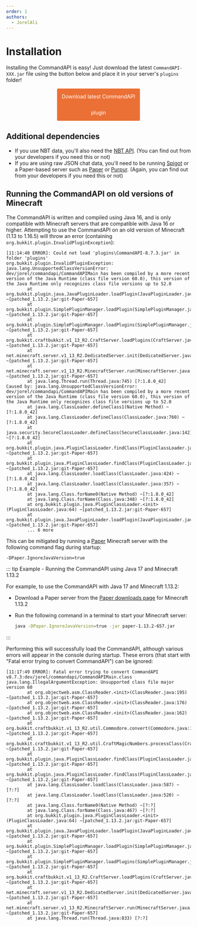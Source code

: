 ```yaml
---
order: 1
authors:
  - JorelAli
---
```


# Installation

Installing the CommandAPI is easy! Just download the latest `CommandAPI-XXX.jar` file using the button below and place it in your server's `plugins` folder!

<br>

<a href="https://github.com/CommandAPI/CommandAPI/releases/latest" style="
background-color: #EB7035;
border-radius:3px;
color: #ffffff;
display: block;
line-height: 44px;
text-align: center;
width: 45%;
text-decoration: none;
margin-top: -30px;
margin-bottom: 30px;
margin-left: auto;
margin-right: auto;">Download latest CommandAPI plugin</a>

## Additional dependencies

- If you use NBT data, you'll also need the [NBT API](https://www.spigotmc.org/resources/nbt-api.7939/). (You can find out from your developers if you need this or not)
- If you are using raw JSON chat data, you'll need to be running [Spigot](https://www.spigotmc.org/wiki/about-spigot/) or a Paper-based server such as [Paper](https://papermc.io/) or [Purpur](https://purpurmc.org/). (Again, you can find out from your developers if you need this or not)

## Running the CommandAPI on old versions of Minecraft

The CommandAPI is written and compiled using Java 16, and is only compatible with Minecraft servers that are compatible with Java 16 or higher. Attempting to use the CommandAPI on an old version of Minecraft (1.13 to 1.16.5) will throw an error (containing `org.bukkit.plugin.InvalidPluginException`):

```log
[11:14:40 ERROR]: Could not load 'plugins\CommandAPI-8.7.3.jar' in folder 'plugins'
org.bukkit.plugin.InvalidPluginException: java.lang.UnsupportedClassVersionError: dev/jorel/commandapi/CommandAPIMain has been compiled by a more recent version of the Java Runtime (class file version 60.0), this version of the Java Runtime only recognizes class file versions up to 52.0
        at org.bukkit.plugin.java.JavaPluginLoader.loadPlugin(JavaPluginLoader.java:138) ~[patched_1.13.2.jar:git-Paper-657]
        at org.bukkit.plugin.SimplePluginManager.loadPlugin(SimplePluginManager.java:334) ~[patched_1.13.2.jar:git-Paper-657]
        at org.bukkit.plugin.SimplePluginManager.loadPlugins(SimplePluginManager.java:255) ~[patched_1.13.2.jar:git-Paper-657]
        at org.bukkit.craftbukkit.v1_13_R2.CraftServer.loadPlugins(CraftServer.java:331) ~[patched_1.13.2.jar:git-Paper-657]
        at net.minecraft.server.v1_13_R2.DedicatedServer.init(DedicatedServer.java:235) ~[patched_1.13.2.jar:git-Paper-657]
        at net.minecraft.server.v1_13_R2.MinecraftServer.run(MinecraftServer.java:787) ~[patched_1.13.2.jar:git-Paper-657]
        at java.lang.Thread.run(Thread.java:745) [?:1.8.0_42]
Caused by: java.lang.UnsupportedClassVersionError: dev/jorel/commandapi/CommandAPIMain has been compiled by a more recent version of the Java Runtime (class file version 60.0), this version of the Java Runtime only recognizes class file versions up to 52.0
        at java.lang.ClassLoader.defineClass1(Native Method) ~[?:1.8.0_42]
        at java.lang.ClassLoader.defineClass(ClassLoader.java:760) ~[?:1.8.0_42]
        at java.security.SecureClassLoader.defineClass(SecureClassLoader.java:142) ~[?:1.8.0_42]
        at org.bukkit.plugin.java.PluginClassLoader.findClass(PluginClassLoader.java:136) ~[patched_1.13.2.jar:git-Paper-657]
        at org.bukkit.plugin.java.PluginClassLoader.findClass(PluginClassLoader.java:86) ~[patched_1.13.2.jar:git-Paper-657]
        at java.lang.ClassLoader.loadClass(ClassLoader.java:424) ~[?:1.8.0_42]
        at java.lang.ClassLoader.loadClass(ClassLoader.java:357) ~[?:1.8.0_42]
        at java.lang.Class.forName0(Native Method) ~[?:1.8.0_42]
        at java.lang.Class.forName(Class.java:348) ~[?:1.8.0_42]
        at org.bukkit.plugin.java.PluginClassLoader.<init>(PluginClassLoader.java:64) ~[patched_1.13.2.jar:git-Paper-657]
        at org.bukkit.plugin.java.JavaPluginLoader.loadPlugin(JavaPluginLoader.java:134) ~[patched_1.13.2.jar:git-Paper-657]
        ... 6 more
```

This can be mitigated by running a [Paper](https://papermc.io/) Minecraft server with the following command flag during startup:

```sh
-DPaper.IgnoreJavaVersion=true
```


::: tip Example - Running the CommandAPI using Java 17 and Minecraft 1.13.2

For example, to use the CommandAPI with Java 17 and Minecraft 1.13.2:

- Download a Paper server from the [Paper downloads page](https://papermc.io/downloads/all) for Minecraft 1.13.2
- Run the following command in a terminal to start your Minecraft server:

  ```sh
  java -DPaper.IgnoreJavaVersion=true -jar paper-1.13.2-657.jar
  ```

:::

Performing this will successfully load the CommandAPI, although various errors will appear in the console during startup. These errors (that start with "Fatal error trying to convert CommandAPI") can be ignored:

```log
[11:17:49 ERROR]: Fatal error trying to convert CommandAPI v8.7.3:dev/jorel/commandapi/CommandAPIMain.class
java.lang.IllegalArgumentException: Unsupported class file major version 60
        at org.objectweb.asm.ClassReader.<init>(ClassReader.java:195) ~[patched_1.13.2.jar:git-Paper-657]
        at org.objectweb.asm.ClassReader.<init>(ClassReader.java:176) ~[patched_1.13.2.jar:git-Paper-657]
        at org.objectweb.asm.ClassReader.<init>(ClassReader.java:162) ~[patched_1.13.2.jar:git-Paper-657]
        at org.bukkit.craftbukkit.v1_13_R2.util.Commodore.convert(Commodore.java:170) ~[patched_1.13.2.jar:git-Paper-657]
        at org.bukkit.craftbukkit.v1_13_R2.util.CraftMagicNumbers.processClass(CraftMagicNumbers.java:238) ~[patched_1.13.2.jar:git-Paper-657]
        at org.bukkit.plugin.java.PluginClassLoader.findClass(PluginClassLoader.java:113) ~[patched_1.13.2.jar:git-Paper-657]
        at org.bukkit.plugin.java.PluginClassLoader.findClass(PluginClassLoader.java:86) ~[patched_1.13.2.jar:git-Paper-657]
        at java.lang.ClassLoader.loadClass(ClassLoader.java:587) ~[?:?]
        at java.lang.ClassLoader.loadClass(ClassLoader.java:520) ~[?:?]
        at java.lang.Class.forName0(Native Method) ~[?:?]
        at java.lang.Class.forName(Class.java:467) ~[?:?]
        at org.bukkit.plugin.java.PluginClassLoader.<init>(PluginClassLoader.java:64) ~[patched_1.13.2.jar:git-Paper-657]
        at org.bukkit.plugin.java.JavaPluginLoader.loadPlugin(JavaPluginLoader.java:134) ~[patched_1.13.2.jar:git-Paper-657]
        at org.bukkit.plugin.SimplePluginManager.loadPlugin(SimplePluginManager.java:334) ~[patched_1.13.2.jar:git-Paper-657]
        at org.bukkit.plugin.SimplePluginManager.loadPlugins(SimplePluginManager.java:255) ~[patched_1.13.2.jar:git-Paper-657]
        at org.bukkit.craftbukkit.v1_13_R2.CraftServer.loadPlugins(CraftServer.java:331) ~[patched_1.13.2.jar:git-Paper-657]
        at net.minecraft.server.v1_13_R2.DedicatedServer.init(DedicatedServer.java:235) ~[patched_1.13.2.jar:git-Paper-657]
        at net.minecraft.server.v1_13_R2.MinecraftServer.run(MinecraftServer.java:787) ~[patched_1.13.2.jar:git-Paper-657]
        at java.lang.Thread.run(Thread.java:833) [?:?]
```
